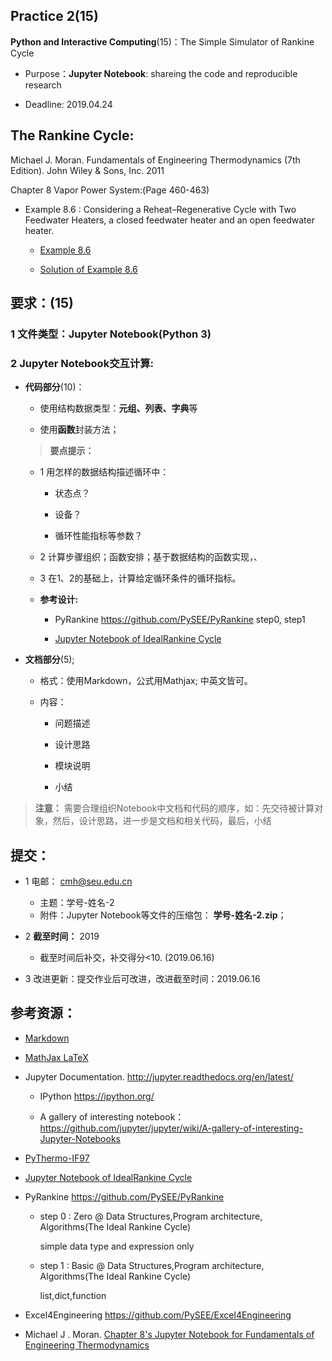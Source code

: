 ## Practice 2(15)

**Python and Interactive Computing**(15)：The Simple Simulator of Rankine Cycle 
  
* Purpose：**Jupyter Notebook**: shareing the code and reproducible research

* Deadline: 2019.04.24
  
## The Rankine Cycle: 

Michael J. Moran. Fundamentals of Engineering Thermodynamics (7th Edition).  John Wiley & Sons, Inc. 2011

Chapter 8 Vapor Power System:(Page 460-463)

* Example 8.6 : Considering a Reheat–Regenerative Cycle with Two Feedwater Heaters, a closed feedwater heater and an open feedwater heater. 

  * [Example 8.6](./rankine86.md) 

  * [Solution of Example 8.6](./rankine86-SP.txt)

## 要求：(15)

### 1 文件类型：Jupyter Notebook(Python 3)
    
### 2 Jupyter Notebook交互计算:
    
*  **代码部分**(10)：
  
   * 使用结构数据类型：**元组、列表、字典**等

   * 使用**函数**封装方法；
   
   >**要点提示：**
       
     * 1 用怎样的数据结构描述循环中：
        
        * 状态点？

        * 设备？

        * 循环性能指标等参数？

    * 2 计算步骤组织；函数安排；基于数据结构的函数实现，、

    * 3 在1、2的基础上，计算给定循环条件的循环指标。  

    * **参考设计:**
       
       * PyRankine https://github.com/PySEE/PyRankine  step0, step1

       * [Jupyter Notebook of IdealRankine Cycle](http://nbviewer.ipython.org/github/PySEE/home/tree/S2019/notebook/PyThermo-IdealRankineCycle.ipynb)
     
* **文档部分**(5);   
    
    * 格式：使用Markdown，公式用Mathjax; 中英文皆可。

    * 内容：

      * 问题描述
        
      * 设计思路
        
      * 模块说明
        
      * 小结 

> **注意：** 需要合理组织Notebook中文档和代码的顺序，如：先交待被计算对象，然后，设计思路，进一步是文档和相关代码，最后，小结      

## 提交：

* 1 电邮： cmh@seu.edu.cn
   
  * 主题：学号-姓名-2
  * 附件：Jupyter Notebook等文件的压缩包： **学号-姓名-2.zip**；

* 2 **截至时间：** 2019
  
  * 截至时间后补交，补交得分<10. (2019.06.16)

* 3 改进更新：提交作业后可改进，改进截至时间：2019.06.16

## 参考资源：

* [Markdown](https://github.com/PySEE/home/blob/S2019/guide/Introduction2Markdown.md)

* [MathJax LaTeX](http://nbviewer.ipython.org/github/PySEE/home/tree/S2019/notebook/Thermo-MathJax-LaTeX.ipynb)

* Jupyter Documentation. http://jupyter.readthedocs.org/en/latest/
    
    * IPython https://ipython.org/
    
    * A gallery of interesting notebook：https://github.com/jupyter/jupyter/wiki/A-gallery-of-interesting-Jupyter-Notebooks

* [PyThermo-IF97](http://nbviewer.ipython.org/github/PySEE/home/tree/S2019/notebook/PyThermo-IF97.ipynb)

* [Jupyter Notebook of IdealRankine Cycle](http://nbviewer.ipython.org/github/PySEE/home/tree/S2019/notebook/PyThermo-IdealRankineCycle.ipynb) 
*  PyRankine https://github.com/PySEE/PyRankine

   * step 0 : Zero @  Data Structures,Program architecture, Algorithms(The Ideal Rankine Cycle)
                    
        simple data type and expression  only

   * step 1 :  Basic @  Data Structures,Program architecture, Algorithms(The Ideal Rankine Cycle)
                    
        list,dict,function

*  Excel4Engineering https://github.com/PySEE/Excel4Engineering  

*  Michael J . Moran. [Chapter 8's Jupyter Notebook for Fundamentals of Engineering Thermodynamics](https://github.com/FOSSEE/Python-Textbook-Companions/blob/master/Fundamental_of_Thermodynamics_by_Moran_and_Shapiro_by_Michael_J._Moran_and_Howard_N._Shapiro/Chapter_8.ipynb)




  

